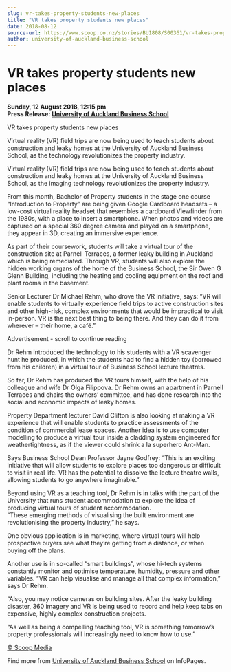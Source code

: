 ```yaml
---
slug: vr-takes-property-students-new-places
title: "VR takes property students new places"
date: 2018-08-12
source-url: https://www.scoop.co.nz/stories/BU1808/S00361/vr-takes-property-students-new-places.htm
author: university-of-auckland-business-school
---
```

VR takes property students new places
=====================================

**Sunday, 12 August 2018, 12:15 pm**  
**Press Release: [University of Auckland Business School](https://info.scoop.co.nz/University_of_Auckland_Business_School)**

  
VR takes property students new places

Virtual reality (VR) field trips are now being used to teach students about construction and leaky homes at the University of Auckland Business School, as the technology revolutionizes the property industry.

Virtual reality (VR) field trips are now being used to teach students about construction and leaky homes at the University of Auckland Business School, as the imaging technology revolutionizes the property industry.

From this month, Bachelor of Property students in the stage one course “Introduction to Property” are being given Google Cardboard headsets – a low-cost virtual reality headset that resembles a cardboard Viewfinder from the 1980s, with a place to insert a smartphone. When photos and videos are captured on a special 360 degree camera and played on a smartphone, they appear in 3D, creating an immersive experience.

As part of their coursework, students will take a virtual tour of the construction site at Parnell Terraces, a former leaky building in Auckland which is being remediated. Through VR, students will also explore the hidden working organs of the home of the Business School, the Sir Owen G Glenn Building, including the heating and cooling equipment on the roof and plant rooms in the basement.

Senior Lecturer Dr Michael Rehm, who drove the VR initiative, says: “VR will enable students to virtually experience field trips to active construction sites and other high-risk, complex environments that would be impractical to visit in-person. VR is the next best thing to being there. And they can do it from wherever – their home, a café.”

Advertisement - scroll to continue reading





Dr Rehm introduced the technology to his students with a VR scavenger hunt he produced, in which the students had to find a hidden toy (borrowed from his children) in a virtual tour of Business School lecture theatres.

So far, Dr Rehm has produced the VR tours himself, with the help of his colleague and wife Dr Olga Filippova. Dr Rehm owns an apartment in Parnell Terraces and chairs the owners’ committee, and has done research into the social and economic impacts of leaky homes.

Property Department lecturer David Clifton is also looking at making a VR experience that will enable students to practice assessments of the condition of commercial lease spaces. Another idea is to use computer modelling to produce a virtual tour inside a cladding system engineered for weathertightness, as if the viewer could shrink a la superhero Ant-Man.

Says Business School Dean Professor Jayne Godfrey: “This is an exciting initiative that will allow students to explore places too dangerous or difficult to visit in real life. VR has the potential to dissolve the lecture theatre walls, allowing students to go anywhere imaginable.”

Beyond using VR as a teaching tool, Dr Rehm is in talks with the part of the University that runs student accommodation to explore the idea of producing virtual tours of student accommodation.  
“These emerging methods of visualising the built environment are revolutionising the property industry,” he says.

One obvious application is in marketing, where virtual tours will help prospective buyers see what they’re getting from a distance, or when buying off the plans.

Another use is in so-called “smart buildings”, whose hi-tech systems constantly monitor and optimise temperature, humidity, pressure and other variables. “VR can help visualise and manage all that complex information,” says Dr Rehm.

“Also, you may notice cameras on building sites. After the leaky building disaster, 360 imagery and VR is being used to record and help keep tabs on expensive, highly complex construction projects.

“As well as being a compelling teaching tool, VR is something tomorrow’s property professionals will increasingly need to know how to use.”

[© Scoop Media](http://www.scoop.co.nz/about/terms.html)

Find more from [University of Auckland Business School](https://info.scoop.co.nz/University_of_Auckland_Business_School) on InfoPages.